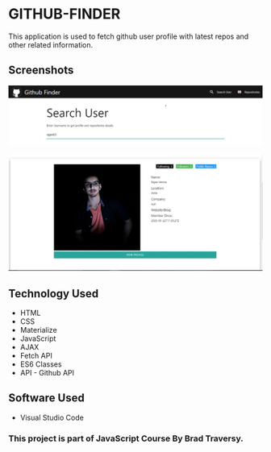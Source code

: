 # GITHUB-FINDER

This application is used to fetch github user profile with latest repos and other related information.

## Screenshots

![ScreenShot1](https://github.com/Rajan03/Javascript-projects/blob/main/GitHub%20Finder/imgs/Screenshot%202020-10-16%20124544.jpg)

![ScreenShot1](https://github.com/Rajan03/Javascript-projects/blob/main/GitHub%20Finder/imgs/Screenshot%202020-10-16%20124108.jpg)

## Technology Used
* HTML
* CSS
* Materialize
* JavaScript
* AJAX
* Fetch API
* ES6 Classes
* API - Github API

## Software Used
* Visual Studio Code

### This project is part of JavaScript Course By Brad Traversy.
